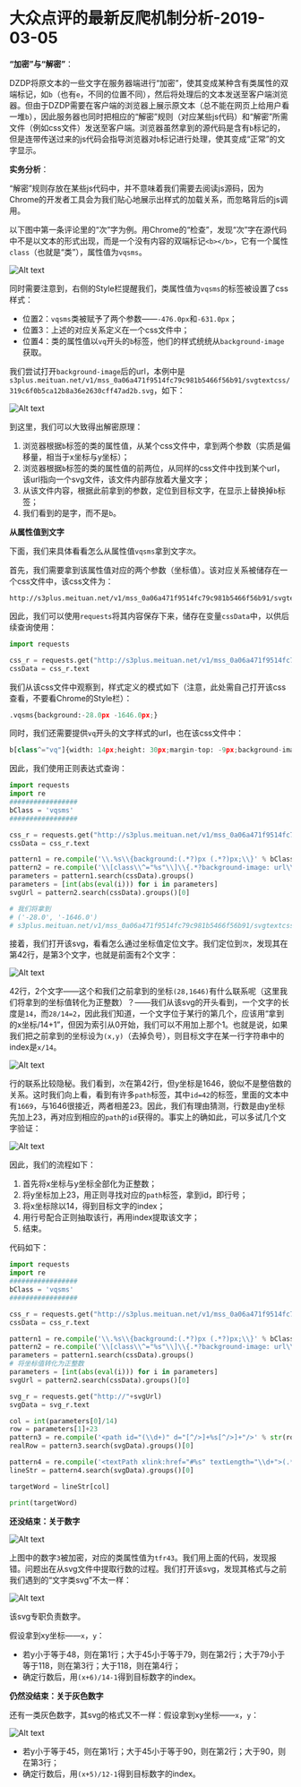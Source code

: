 # 大众点评的最新反爬机制分析-2019-03-05

__“加密”与“解密”__：

DZDP将原文本的一些文字在服务器端进行“加密”，使其变成某种含有类属性的双端标记，如`b`（也有`e`，不同的位置不同），然后将处理后的文本发送至客户端浏览器。但由于DZDP需要在客户端的浏览器上展示原文本（总不能在网页上给用户看一堆`b`），因此服务器也同时把相应的“解密”规则（对应某些js代码）和“解密”所需文件（例如css文件）发送至客户端。浏览器虽然拿到的源代码是含有`b`标记的，但是连带传送过来的js代码会指导浏览器对`b`标记进行处理，使其变成“正常”的文字显示。

**实务分析**：

“解密”规则存放在某些js代码中，并不意味着我们需要去阅读js源码，因为Chrome的开发者工具会为我们贴心地展示出样式的加载关系，而忽略背后的js调用。

以下图中第一条评论里的“次”字为例。用Chrome的“检查”，发现“次”字在源代码中不是以文本的形式出现，而是一个没有内容的双端标记`<b></b>`，它有一个属性`class`（也就是“类”），属性值为`vqsms`。

![Alt text](./1.png)

同时需要注意到，右侧的Style栏提醒我们，类属性值为`vqsms`的标签被设置了css样式：
* 位置2：`vqsms`类被赋予了两个参数——`-476.0px`和`-631.0px`；
* 位置3：上述的对应关系定义在一个css文件中；
* 位置4：类的属性值以`vq`开头的`b`标签，他们的样式统统从`background-image`获取。

我们尝试打开`background-image`后的url，本例中是`s3plus.meituan.net/v1/mss_0a06a471f9514fc79c981b5466f56b91/svgtextcss/319c6f0b5ca12b8a36e2630cff47ad2b.svg`，如下：

![Alt text](./2.png)

到这里，我们可以大致得出解密原理：

1. 浏览器根据`b`标签的类的属性值，从某个css文件中，拿到两个参数（实质是偏移量，相当于x坐标与y坐标）；
2. 浏览器根据`b`标签的类的属性值的前两位，从同样的css文件中找到某个url，该url指向一个svg文件，该文件内部存放着大量文字；
3. 从该文件内容，根据此前拿到的参数，定位到目标文字，在显示上替换掉`b`标签；
4. 我们看到的是字，而不是`b`。

**从属性值到文字**

下面，我们来具体看看怎么从属性值`vqsms`拿到文字`次`。

首先，我们需要拿到该属性值对应的两个参数（坐标值）。该对应关系被储存在一个css文件中，该css文件为：

```
http://s3plus.meituan.net/v1/mss_0a06a471f9514fc79c981b5466f56b91/svgtextcss/5de9a9098d8d30d7d65f16ab93871bb4.css
```

因此，我们可以使用`requests`将其内容保存下来，储存在变量`cssData`中，以供后续查询使用：

```python
import requests

css_r = requests.get("http://s3plus.meituan.net/v1/mss_0a06a471f9514fc79c981b5466f56b91/svgtextcss/5de9a9098d8d30d7d65f16ab93871bb4.css")
cssData = css_r.text
```

我们从该css文件中观察到，样式定义的模式如下（注意，此处需自己打开该css查看，不要看Chrome的Style栏）：

```python
.vqsms{background:-28.0px -1646.0px;}
```

同时，我们还需要提供`vq`开头的文字样式的url，也在该css文件中：

```python
b[class^="vq"]{width: 14px;height: 30px;margin-top: -9px;background-image: url(//s3plus.meituan.net/v1/mss_0a06a471f9514fc79c981b5466f56b91/svgtextcss/319c6f0b5ca12b8a36e2630cff47ad2b.svg);background-repeat: no-repeat;display: inline-block;vertical-align: middle;}
```

因此，我们使用正则表达式查询：

```python
import requests
import re
#################
bClass = 'vqsms'
#################

css_r = requests.get("http://s3plus.meituan.net/v1/mss_0a06a471f9514fc79c981b5466f56b91/svgtextcss/5de9a9098d8d30d7d65f16ab93871bb4.css")
cssData = css_r.text

pattern1 = re.compile('\\.%s\\{background:(.*?)px (.*?)px;\\}' % bClass)
pattern2 = re.compile('\\[class\\^="%s"\\]\\{.*?background-image: url\\(//(.*?)\\);.*?\\}' % bClass[:2])
parameters = pattern1.search(cssData).groups()
parameters = [int(abs(eval(i))) for i in parameters]
svgUrl = pattern2.search(cssData).groups()[0]

# 我们将拿到
# ('-28.0', '-1646.0')
# s3plus.meituan.net/v1/mss_0a06a471f9514fc79c981b5466f56b91/svgtextcss/319c6f0b5ca12b8a36e2630cff47ad2b.svg
```

接着，我们打开该svg，看看怎么通过坐标值定位文字。我们定位到`次`，发现其在第42行，是第3个文字，也就是前面有2个文字：

![Alt text](./3.png)

42行，2个文字——这个和我们之前拿到的坐标`(28,1646)`有什么联系呢（这里我们将拿到的坐标值转化为正整数）？——我们从该svg的开头看到，一个文字的长度是`14`，而`28/14=2`，因此我们知道，一个文字位于某行的第几个，应该用“拿到的x坐标/14+1”，但因为索引从0开始，我们可以不用加上那个1。也就是说，如果我们把之前拿到的坐标设为`(x,y)`（去掉负号），则目标文字在某一行字符串中的index是`x/14`。

![Alt text](./4.png)

行的联系比较隐秘。我们看到，`次`在第42行，但y坐标是1646，貌似不是整倍数的关系。这时我们向上看，看到有许多`path`标签，其中`id=42`的标签，里面的文本中有`1669`，与1646很接近，两者相差23。因此，我们有理由猜测，行数是由y坐标先加上23，再对应到相应的`path`的`id`获得的。事实上的确如此，可以多试几个文字验证：

![Alt text](./5.png)

因此，我们的流程如下：
1. 首先将x坐标与y坐标全部化为正整数；
2. 将y坐标加上23，用正则寻找对应的`path`标签，拿到id，即行号；
3. 将x坐标除以14，得到目标文字的index；
4. 用行号配合正则抽取该行，再用index提取该文字；
5. 结束。

代码如下：

```python
import requests
import re
#################
bClass = 'vqsms'
#################

css_r = requests.get("http://s3plus.meituan.net/v1/mss_0a06a471f9514fc79c981b5466f56b91/svgtextcss/5de9a9098d8d30d7d65f16ab93871bb4.css")
cssData = css_r.text

pattern1 = re.compile('\\.%s\\{background:(.*?)px (.*?)px;\\}' % bClass)
pattern2 = re.compile('\\[class\\^="%s"\\]\\{.*?background-image: url\\(//(.*?)\\);.*?\\}' % bClass[:2])
parameters = pattern1.search(cssData).groups()
# 将坐标值转化为正整数
parameters = [int(abs(eval(i))) for i in parameters]
svgUrl = pattern2.search(cssData).groups()[0]

svg_r = requests.get("http://"+svgUrl)
svgData = svg_r.text

col = int(parameters[0]/14)
row = parameters[1]+23
pattern3 = re.compile('<path id="(\\d+)" d="[^/>]+%s[^/>]+"/>' % str(row))
realRow = pattern3.search(svgData).groups()[0]

pattern4 = re.compile('<textPath xlink:href="#%s" textLength="\\d+">(.*?)</textPath>' % realRow)
lineStr = pattern4.search(svgData).groups()[0]

targetWord = lineStr[col]

print(targetWord)
```

**还没结束：关于数字**

![Alt text](./6.png)

上图中的数字`3`被加密，对应的类属性值为`tfr43`。我们用上面的代码，发现报错。问题出在从svg文件中提取行数的过程。我们打开该svg，发现其格式与之前我们遇到的“文字类svg”不太一样：

![Alt text](./7.png)

该svg专职负责数字。

假设拿到xy坐标——`x`，`y`：

* 若y小于等于48，则在第1行；大于45小于等于79，则在第2行；大于79小于等于118，则在第3行；大于118，则在第4行；
* 确定行数后，用`(x+6)/14-1`得到目标数字的index。

**仍然没结束：关于灰色数字**

还有一类灰色数字，其svg的格式又不一样：假设拿到xy坐标——`x`，`y`：

![Alt text](./8.png)

* 若y小于等于45，则在第1行；大于45小于等于90，则在第2行；大于90，则在第3行；
* 确定行数后，用`(x+5)/12-1`得到目标数字的index。
